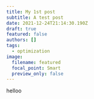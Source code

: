 ```yaml
---
title: My 1st post
subtitle: A test post
date: 2021-12-24T21:14:30.190Z
draft: true
featured: false
authors: []
tags:
  - optimization
image:
  filename: featured
  focal_point: Smart
  preview_only: false
---
```

helloo